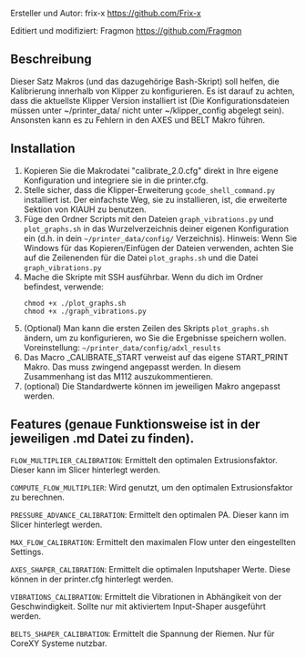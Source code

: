 Ersteller und Autor: frix-x https://github.com/Frix-x

Editiert und modifiziert: Fragmon https://github.com/Fragmon

## Beschreibung
Dieser Satz Makros (und das dazugehörige Bash-Skript) soll helfen, die Kalibrierung innerhalb von Klipper zu konfigurieren. 
Es ist darauf zu achten, dass die aktuellste Klipper Version installiert ist (Die Konfigurationsdateien müssen unter ~/printer_data/ nicht unter ~/klipper_config abgelegt sein). Ansonsten kann es zu Fehlern in den AXES und BELT Makro führen.

## Installation
  1. Kopieren Sie die Makrodatei "calibrate_2.0.cfg" direkt in Ihre eigene Konfiguration und integriere sie in die printer.cfg.
  2. Stelle  sicher, dass die Klipper-Erweiterung `gcode_shell_command.py` installiert ist. Der einfachste Weg, sie zu installieren, ist, die erweiterte Sektion von KIAUH zu benutzen.
  3. Füge den Ordner Scripts mit den Dateien `graph_vibrations.py` und `plot_graphs.sh` in das Wurzelverzeichnis deiner eigenen Konfiguration ein (d.h. in dein `~/printer_data/config/` Verzeichnis).
     Hinweis: Wenn Sie Windows für das Kopieren/Einfügen der Dateien verwenden, achten Sie auf die Zeilenenden für die Datei `plot_graphs.sh` und die Datei                    `graph_vibrations.py`
  4. Mache die Skripte mit SSH ausführbar. Wenn du dich im Ordner befindest, verwende:
     ```
     chmod +x ./plot_graphs.sh
     chmod +x ./graph_vibrations.py
     ```
  5) (Optional) Man kann die ersten Zeilen des Skripts `plot_graphs.sh` ändern, um zu konfigurieren, wo Sie die Ergebnisse speichern wollen. 
  Voreinstellung: `~/printer_data/config/adxl_results`
  6) Das Macro _CALIBRATE_START verweist auf das eigene START_PRINT Makro. Das muss zwingend angepasst werden. In diesem Zusammenhang ist das M112 auszukommentieren.
  7) (optional) Die Standardwerte können im jeweiligen Makro angepasst werden.
  
  
  ## Features (genaue Funktionsweise ist in der jeweiligen .md Datei zu finden).
  `FLOW_MULTIPLIER_CALIBRATION`: Ermittelt den optimalen Extrusionsfaktor. Dieser kann im Slicer hinterlegt werden.
   
  `COMPUTE_FLOW_MULTIPLIER`: Wird genutzt, um den optimalen Extrusionsfaktor zu berechnen.
    
  `PRESSURE_ADVANCE_CALIBRATION`: Ermittelt den optimalen PA. Dieser kann im Slicer hinterlegt werden.
  
  `MAX_FLOW_CALIBRATION`: Ermittelt den maximalen Flow unter den eingestellten Settings.
  
  `AXES_SHAPER_CALIBRATION`: Ermittelt die optimalen Inputshaper Werte. Diese können in der printer.cfg hinterlegt werden.
  
  `VIBRATIONS_CALIBRATION`: Ermittelt die Vibrationen in Abhängikeit von der Geschwindigkeit. Sollte nur mit aktiviertem Input-Shaper ausgeführt werden.
  
  `BELTS_SHAPER_CALIBRATION`: Ermittelt die Spannung der Riemen. Nur für CoreXY Systeme nutzbar.
  
  
  
  
